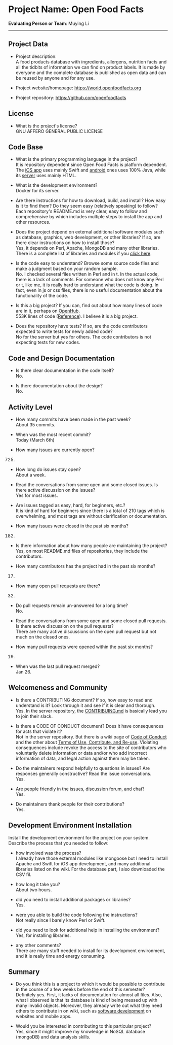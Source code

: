 # Project Name:  Open Food Facts



**Evaluating Person or Team**:
Muying Li

---

## Project Data

- Project description: <br>
A food products database with ingredients, allergens, nutrition facts and all the tidbits of information we can find on product labels. It is made by everyone and the complete database is published as open data and can be reused by anyone and for any use.

- Project website/homepage: https://world.openfoodfacts.org

- Project repository: https://github.com/openfoodfacts



## License

- What is the project's license? <br>
GNU AFFERO GENERAL PUBLIC LICENSE


## Code Base


- What is the primary programming language in the project?<br>
It is repository dependent since Open Food Facts is platform dependent. The [iOS app](https://github.com/openfoodfacts/openfoodfacts-ios) uses mainly Swift and [android](https://github.com/openfoodfacts/openfoodfacts-androidapp) ones uses 100% Java, while its [server](https://github.com/openfoodfacts/openfoodfacts-server) uses mainly HTML. 

- What is the development environment? <br>
Docker for its server.

- Are there instructions for how to download, build, and install? How easy is it
to find them? Do they seem easy (relatively speaking) to follow? <br>
Each repository's README.md is very clear, easy to follow and comprehensive by which includes multiple steps to install the app and other resources. 

- Does the project depend on external additional software modules such as
database,  graphics, web development, or other libraries? If so, are there clear instructions on how to install those? <br>
Yes, it depends on Perl, Apache, MongoDB and many other libraries. There is a complete list of libraries and modules if you [click here](https://en.wiki.openfoodfacts.org/Product_Opener/Installation#Libraries).

- Is the code easy to understand? Browse some source code files and make
a judgment based on your random sample. <br>
No. I checked several files written in Perl and in t. In the actual code, there is a lack of comments. For someone who does not know any Perl or t, like me, it is really hard to understand what the code is doing. In fact, even in js or css files, there is no useful documentation about the functionality of the code.

- Is this a big project? If you can, find out about how many lines of code
are in it, perhaps on [OpenHub](https://www.openhub.net/). <br>
553K lines of code ([Reference](https://www.openhub.net/p?ref=homepage&query=open+food+facts)). I believe it is a big project.

- Does the repository have tests? If so, are the code contributors expected to write tests for newly added code? <br>
No for the server but yes for others. The code contributors is not expecting tests for new codes.



## Code and Design Documentation
- Is there clear documentation in the code itself? <br>
No.

- Is there documentation about the design?  <br>
No.

## Activity Level


- How many commits have been made in the past week? <br>
About 35 commits.

- When was the most recent commit? <br>
Today (March 6th)

- How many issues are currently open? <br>
725.

- How long do issues stay open? <br>
About a week.

- Read the conversations from some open and some closed issues. Is there active discussion on the issues? <br>
Yes for most issues.

- Are issues tagged as easy, hard, for beginners, etc.? <br>
It is kind of hard for beginners since there is a total of 210 tags which is overwhelming, and most tags are without clarification or documentation.

- How many issues were closed in the past six months? <br>
182.

- Is there information about how many people are maintaining the project? <br>
Yes, on most README.md files of repositories, they include the contributors.

- How many contributors has the project had in the past six months? <br>
17.

- How many open pull requests are there? <br>
32.

- Do pull requests remain un-answered for a long time? <br>
No.

- Read the conversations from some open and some closed pull requests.  Is there active discussion on the pull requests? <br>
There are many active discussions on the open pull request but not much on the closed ones.

- How many pull requests were opened within the past six months? <br>
19.

- When was the last  pull request  merged? <br>
Jan 26.

## Welcomeness and Community

- Is there a CONTRIBUTING document? If so, how easy to read and understand is it?
Look through it and see if it is clear and thorough. <br>
Yes. In the server repository, the [CONTRIBUING.md](https://github.com/openfoodfacts/openfoodfacts-server/blob/master/CONTRIBUTING.md) is basically lead you to join their slack.

- Is there a CODE OF CONDUCT document? Does it have consequences for acts that
violate it? <br>
Not in the server repository. But there is a wiki page of [Code of Conduct](https://en.wiki.openfoodfacts.org/Code_of_conduct) and the other about [Terms of Use, Contribute, and Re-use](https://world.openfoodfacts.org/terms-of-use). Violating consequences include revoke the access to the site of contributors who voluntarily delete information or data and/or who add incorrect information of data, and legal action against them may be taken. 

- Do the maintainers respond helpfully to questions in issues?
Are responses generally constructive? Read the issue conversations. <br>
Yes.

- Are people friendly in the issues, discussion forum, and chat? <br>
Yes.

- Do maintainers thank people for their contributions? <br>
Yes.

## Development Environment Installation

Install the development environment for the project on your system.
Describe the process that you needed to follow:

- how involved was the process? <br>
I already have those external modules like mongoose but I need to install Apache and Swift for iOS app development, and many additional libraries listed on the wiki.  For the database part, I also downloaded the CSV fil. 

- how long it take you? <br>
About two hours.

- did you need to install additional packages or libraries? <br>
Yes. 

- were you able to build the code following the instructions? <br>
Not really since I barely know Perl or Swift.

- did you need to look for additional help in installing the environment? <br>
Yes, for installing libraries.

- any other comments? <br>
There are many stuff needed to install for its development environment, and it is really time and energy consuming.


## Summary
- Do you think  this is a project to which it would be possible to contribute
in the course of a few weeks before the end of this semester? <br>
Definitely yes. First, it lacks of documentation for almost all files. Also, what I observed is that its database is kind of being messed up with many invalid objects. Moreover, they already write out what they need others to contribute in on wiki, such as [software development](https://en.wiki.openfoodfacts.org/Software_Development) on websites and mobile apps.


- Would you be interested in contributing to this particular project? <br>
Yes, since it might improve my knowledge in NoSQL database (mongoDB) and data analysis skills.

